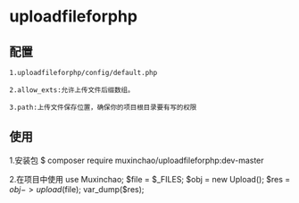 # uploadfileforphp

## 配置
	1.uploadfileforphp/config/default.php 

	2.allow_exts:允许上传文件后缀数组。

	3.path:上传文件保存位置，确保你的项目根目录要有写的权限

## 使用
1.安装包
	$ composer require muxinchao/uploadfileforphp:dev-master

2.在项目中使用
	use Muxinchao;
	$file = $_FILES;
	$obj = new Upload();
	$res = $obj->upload($file);
	var_dump($res);








